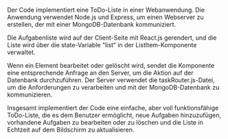 Der Code implementiert eine ToDo-Liste in einer Webanwendung. Die Anwendung verwendet Node.js und Express, um einen Webserver zu erstellen, der mit einer MongoDB-Datenbank kommuniziert.

Die Aufgabenliste wird auf der Client-Seite mit React.js gerendert, und die Liste wird über die state-Variable "list" in der ListItem-Komponente verwaltet.

Wenn ein Element bearbeitet oder gelöscht wird, sendet die Komponente eine entsprechende Anfrage an den Server, um die Aktion auf der Datenbank durchzuführen. Der Server verwendet die taskRouter.js-Datei, um die Anforderungen zu verarbeiten und mit der MongoDB-Datenbank zu kommunizieren.

Insgesamt implementiert der Code eine einfache, aber voll funktionsfähige ToDo-Liste, die es dem Benutzer ermöglicht, neue Aufgaben hinzuzufügen, vorhandene Aufgaben zu bearbeiten oder zu löschen und die Liste in Echtzeit auf dem Bildschirm zu aktualisieren.